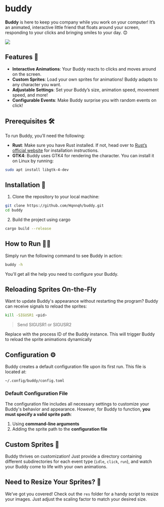 # buddy

**Buddy** is here to keep you company while you work on your computer! It’s an animated, interactive little friend that floats around your screen, responding to your clicks and bringing smiles to your day. 😊

![](res/example.gif)

## Features 🌟
- **Interactive Animations**: Your Buddy reacts to clicks and moves around on the screen.
- **Custom Sprites**: Load your own sprites for animations! Buddy adapts to any character you want.
- **Adjustable Settings**: Set your Buddy’s size, animation speed, movement speed, and more!
- **Configurable Events**: Make Buddy surprise you with random events on click!

## Prerequisites 🛠️
To run Buddy, you’ll need the following:

- **Rust**: Make sure you have Rust installed. If not, head over to [Rust’s official website](https://www.rust-lang.org/tools/install) for installation instructions.
- **GTK4**: Buddy uses GTK4 for rendering the character. You can install it on Linux by running:

```bash
sudo apt install libgtk-4-dev
```

## Installation 🚀
1. Clone the repository to your local machine:

  ```bash
  git clone https://github.com/Hqnnqh/buddy.git
  cd buddy
  ```

2. Build the project using cargo
  ```bash
  cargo build --release
  ```

## How to Run 🏃‍♀️
Simply run the following command to see Buddy in action:

```bash
buddy -h
```
You'll get all the help you need to configure your Buddy.

## Reloading Sprites On-the-Fly
Want to update Buddy's appearance without restarting the program? Buddy can receive signals to reload the sprites:

```bash
kill -SIGUSR1 <pid>
```
> Send SIGUSR1 or SIGUSR2

Replace <pid> with the process ID of the Buddy instance. This will trigger Buddy to reload the sprite animations dynamically

## Configuration ⚙️
Buddy creates a default configuration file upon its first run. This file is located at:

```bash
~/.config/buddy/config.toml
```

### Default Configuration File
The configuration file includes all necessary settings to customize your Buddy's behavior and appearance. However, for Buddy to function, **you must specify a valid sprite path**:
1. Using **command-line arguments**
2. Adding the sprite path to the **configuration file**

## Custom Sprites 🎨

Buddy thrives on customization! Just provide a directory containing different subdirectories for each event type (`idle`, `click`, `run`), and watch your Buddy come to life with your own animations.

## Need to Resize Your Sprites? 🔧

We’ve got you covered! Check out the `res` folder for a handy script to resize your images. Just adjust the scaling factor to match your desired size.

